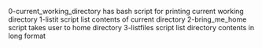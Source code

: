 0-current_working_directory has  bash script for printing current working directory
1-listit script list contents of current directory
2-bring_me_home script takes user to home directory
3-listfiles script list directory contents in long format

